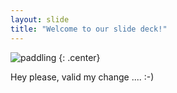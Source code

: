 ```yaml
---
layout: slide
title: "Welcome to our slide deck!"
---
```


![paddling](https://cloud.githubusercontent.com/assets/16547949/25400987/5bb3c4e8-29c2-11e7-9616-5c9afe759173.jpg)
{: .center}


Hey please, valid my change .... :-)
